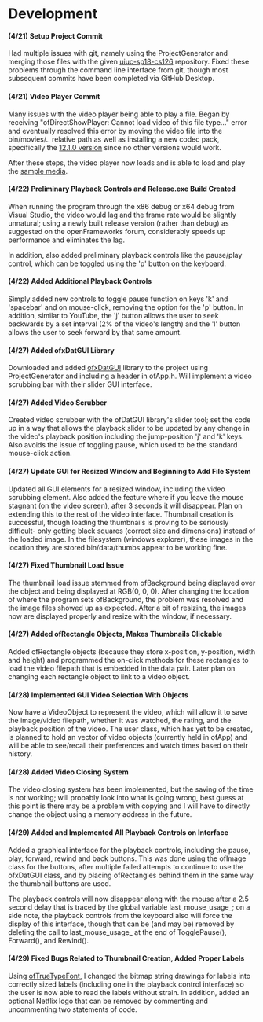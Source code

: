 # Development

#### (4/21) Setup Project Commit

Had multiple issues with git, namely using the ProjectGenerator and merging those files with the given [uiuc-sp18-cs126](https://github.com/uiuc-sp18-cs126/final-project-rmiriyala) repository.  Fixed these problems through the command line interface from git, though most subsequent commits have been completed via GitHub Desktop.

#### (4/21) Video Player Commit

Many issues with the video player being able to play a file.  Began by receiving "ofDirectShowPlayer: Cannot load video of this file type..." error and eventually resolved this error by moving the video file into the bin/movies/.. relative path as well as installing a new codec pack, specifically the [12.1.0 version](https://dl2.filehippo.com/b1444920193b4174a2fbe98cac005f2b/K-Lite_Codec_Pack_1210_Full.exe?ttl=1524299126&token=e30fa08941b5a7c6f876bbe8b254ba59) since no other versions would work.

After these steps, the video player now loads and is able to load and play the [sample media](https://www.youtube.com/watch?v=yy_sHN0y3pM).

#### (4/22) Preliminary Playback Controls and Release.exe Build Created

When running the program through the x86 debug or x64 debug from Visual Studio, the video would lag and the frame rate would be slightly unnatural; using a newly built release version (rather than debug) as suggested on the openFrameworks forum, considerably speeds up performance and eliminates the lag.

In addition, also added preliminary playback controls like the pause/play control, which can be toggled using the 'p' button on the keyboard.

#### (4/22) Added Additional Playback Controls

Simply added new controls to toggle pause function on keys 'k' and 'spacebar' and on mouse-click, removing the option for the 'p' button.  In addition, similar to YouTube, the 'j' button allows the user to seek backwards by a set interval (2% of the video's length) and the 'l' button allows the user to seek forward by that same amount.

#### (4/27) Added ofxDatGUI Library

Downloaded and added [ofxDatGUI](https://braitsch.github.io/ofxDatGui/index.html) library to the project using ProjectGenerator and including a header in ofApp.h.  Will implement a video scrubbing bar with their slider GUI interface.

#### (4/27) Added Video Scrubber

Created video scrubber with the ofDatGUI library's slider tool; set the code up in a way that allows the playback slider to be updated by any change in the video's playback position including the jump-position 'j' and 'k' keys.  Also avoids the issue of toggling pause, which used to be the standard mouse-click action.

#### (4/27) Update GUI for Resized Window and Beginning to Add File System

Updated all GUI elements for a resized window, including the video scrubbing element. Also added the feature where if you leave the mouse stagnant (on the video screen), after 3 seconds it will disappear. Plan on extending this to the rest of the video interface. Thumbnail creation is successful, though loading the thumbnails is proving to be seriously difficult- only getting black squares (correct size and dimensions) instead of the loaded image.  In the filesystem (windows explorer), these images in the location they are stored bin/data/thumbs appear to be working fine.

#### (4/27) Fixed Thumbnail Load Issue

The thumbnail load issue stemmed from ofBackground being displayed over the object and being displayed at RGB(0, 0, 0).  After changing the location of where the program sets ofBackground, the problem was resolved and the image files showed up as expected.  After a bit of resizing, the images now are displayed properly and resize with the window, if necessary.

#### (4/27) Added ofRectangle Objects, Makes Thumbnails Clickable

Added ofRectangle objects (because they store x-position, y-position, width and height) and programmed the on-click methods for these rectangles to load the video filepath that is embedded in the data pair.  Later plan on changing each rectangle object to link to a video object.

#### (4/28) Implemented GUI Video Selection With Objects

Now have a VideoObject to represent the video, which will allow it to save the image/video filepath, whether it was watched, the rating, and the playback position of the video.  The user class, which has yet to be created, is planned to hold an vector of video objects (currently held in ofApp) and will be able to see/recall their preferences and watch times based on their history.

#### (4/28) Added Video Closing System

The video closing system has been implemented, but the saving of the time is not working; will probably look into what is going wrong, best guess at this point is there may be a problem with copying and I will have to directly change the object using a memory address in the future.

#### (4/29) Added and Implemented All Playback Controls on Interface

Added a graphical interface for the playback controls, including the pause, play, forward, rewind and back buttons.  This was done using the ofImage class for the buttons, after multiple failed attempts to continue to use the ofxDatGUI class, and by placing ofRectangles behind them in the same way the thumbnail buttons are used.

The playback controls will now disappear along with the mouse after a 2.5 second delay that is traced by the global variable last_mouse_usage_; on a side note, the playback controls from the keyboard also will force the display of this interface, though that can be (and may be) removed by deleting the call to last_mouse_usage_ at the end of TogglePause(), Forward(), and Rewind().

#### (4/29) Fixed Bugs Related to Thumbnail Creation, Added Proper Labels

Using [ofTrueTypeFont](http://halfdanj.github.io/ofDocGenerator/ofTrueTypeFont.html), I changed the bitmap string drawings for labels into correctly sized labels (including one in the playback control interface) so the user is now able to read the labels without strain.  In addition, added an optional Netflix logo that can be removed by commenting and uncommenting two statements of code.
